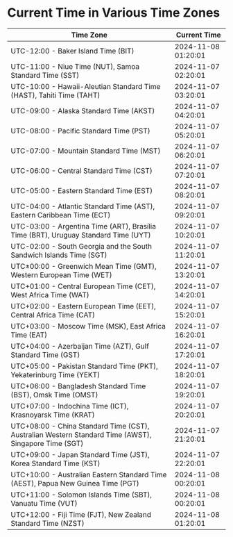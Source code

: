 # Current Time in Various Time Zones

| Time Zone | Current Time |
|-----------|--------------|
| UTC-12:00 - Baker Island Time (BIT) | 2024-11-08 01:20:01 |
| UTC-11:00 - Niue Time (NUT), Samoa Standard Time (SST) | 2024-11-07 02:20:01 |
| UTC-10:00 - Hawaii-Aleutian Standard Time (HAST), Tahiti Time (TAHT) | 2024-11-07 03:20:01 |
| UTC-09:00 - Alaska Standard Time (AKST) | 2024-11-07 04:20:01 |
| UTC-08:00 - Pacific Standard Time (PST) | 2024-11-07 05:20:01 |
| UTC-07:00 - Mountain Standard Time (MST) | 2024-11-07 06:20:01 |
| UTC-06:00 - Central Standard Time (CST) | 2024-11-07 07:20:01 |
| UTC-05:00 - Eastern Standard Time (EST) | 2024-11-07 08:20:01 |
| UTC-04:00 - Atlantic Standard Time (AST), Eastern Caribbean Time (ECT) | 2024-11-07 09:20:01 |
| UTC-03:00 - Argentina Time (ART), Brasília Time (BRT), Uruguay Standard Time (UYT) | 2024-11-07 10:20:01 |
| UTC-02:00 - South Georgia and the South Sandwich Islands Time (SGT) | 2024-11-07 11:20:01 |
| UTC±00:00 - Greenwich Mean Time (GMT), Western European Time (WET) | 2024-11-07 13:20:01 |
| UTC+01:00 - Central European Time (CET), West Africa Time (WAT) | 2024-11-07 14:20:01 |
| UTC+02:00 - Eastern European Time (EET), Central Africa Time (CAT) | 2024-11-07 15:20:01 |
| UTC+03:00 - Moscow Time (MSK), East Africa Time (EAT) | 2024-11-07 16:20:01 |
| UTC+04:00 - Azerbaijan Time (AZT), Gulf Standard Time (GST) | 2024-11-07 17:20:01 |
| UTC+05:00 - Pakistan Standard Time (PKT), Yekaterinburg Time (YEKT) | 2024-11-07 18:20:01 |
| UTC+06:00 - Bangladesh Standard Time (BST), Omsk Time (OMST) | 2024-11-07 19:20:01 |
| UTC+07:00 - Indochina Time (ICT), Krasnoyarsk Time (KRAT) | 2024-11-07 20:20:01 |
| UTC+08:00 - China Standard Time (CST), Australian Western Standard Time (AWST), Singapore Time (SGT) | 2024-11-07 21:20:01 |
| UTC+09:00 - Japan Standard Time (JST), Korea Standard Time (KST) | 2024-11-07 22:20:01 |
| UTC+10:00 - Australian Eastern Standard Time (AEST), Papua New Guinea Time (PGT) | 2024-11-08 00:20:01 |
| UTC+11:00 - Solomon Islands Time (SBT), Vanuatu Time (VUT) | 2024-11-08 00:20:01 |
| UTC+12:00 - Fiji Time (FJT), New Zealand Standard Time (NZST) | 2024-11-08 01:20:01 |
